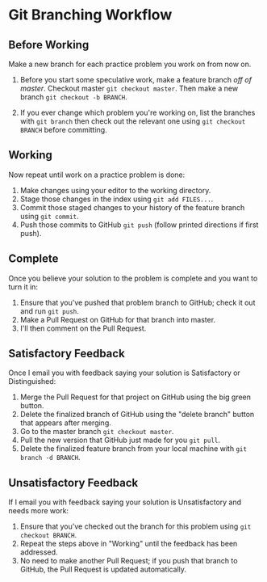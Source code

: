# Git Branching Workflow

## Before Working

Make a new branch for each practice problem you work on from now on.

1.  Before you start some speculative work, make a feature branch _off of master_.
    Checkout master `git checkout master`.
    Then make a new branch `git checkout -b BRANCH`.

1.  If you ever change which problem you're working on, list the branches with `git branch` then check out the relevant one using `git checkout BRANCH` before committing.

## Working

Now repeat until work on a practice problem is done:

1. Make changes using your editor to the working directory.
1. Stage those changes in the index using `git add FILES...`.
1. Commit those staged changes to your history of the feature branch using `git commit`.
1. Push those commits to GitHub `git push` (follow printed directions if first push).

## Complete

Once you believe your solution to the problem is complete and you want to turn it in:

1. Ensure that you've pushed that problem branch to GitHub; check it out and run `git push`.
1. Make a Pull Request on GitHub for that branch into master.
1. I'll then comment on the Pull Request.

## Satisfactory Feedback

Once I email you with feedback saying your solution is Satisfactory or Distinguished:

1. Merge the Pull Request for that project on GitHub using the big green button.
1. Delete the finalized branch of GitHub using the "delete branch" button that appears after merging.
1. Go to the master branch `git checkout master`.
1. Pull the new version that GitHub just made for you `git pull`.
1. Delete the finalized feature branch from your local machine with `git branch -d BRANCH`.

## Unsatisfactory Feedback

If I email you with feedback saying your solution is Unsatisfactory and needs more work:

1. Ensure that you've checked out the branch for this problem using `git checkout BRANCH`.
1. Repeat the steps above in "Working" until the feedback has been addressed.
1. No need to make another Pull Request; if you push that branch to GitHub, the Pull Request is updated automatically.
